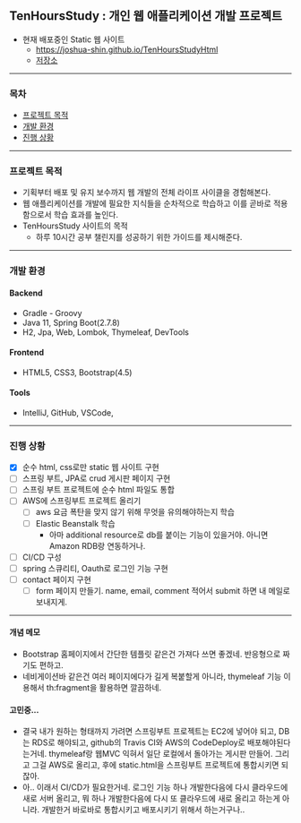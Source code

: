 TenHoursStudy : 개인 웹 애플리케이션 개발 프로젝트
--------------
- 현재 배포중인 Static 웹 사이트
    - https://joshua-shin.github.io/TenHoursStudyHtml
    - [저장소](https://github.com/Joshua-Shin/TenHoursStudyHtml)

-------------------
### 목차
- [프로젝트 목적](#프로젝트-목적)
- [개발 환경](#개발-환경)
- [진행 상황](#진행-상황)

-------------------

### 프로젝트 목적
- 기획부터 배포 및 유지 보수까지 웹 개발의 전체 라이프 사이클을 경험해본다.
- 웹 애플리케이션를 개발에 필요한 지식들을 순차적으로 학습하고 이를 곧바로 적용함으로서 학습 효과를 높인다.
- TenHoursStudy 사이트의 목적
    - 하루 10시간 공부 챌린지를 성공하기 위한 가이드를 제시해준다.

-------------------

### 개발 환경
#### Backend
- Gradle - Groovy
- Java 11, Spring Boot(2.7.8)
- H2, Jpa, Web, Lombok, Thymeleaf, DevTools

#### Frontend
- HTML5, CSS3, Bootstrap(4.5)

#### Tools
- IntelliJ, GitHub, VSCode,

-------------------

### 진행 상황
- [x] 순수 html, css로만 static 웹 사이트 구현
- [ ] 스프링 부트, JPA로 crud 게시판 페이지 구현
- [ ] 스프링 부트 프로젝트에 순수 html 파일도 통합
- [ ] AWS에 스프링부트 프로젝트 올리기
    - [ ] aws 요금 폭탄을 맞지 않기 위해 무엇을 유의해야하는지 학습
    - [ ] Elastic Beanstalk 학습
        -  아마 additional resource로 db를 붙이는 기능이 있을거야. 아니면 Amazon RDB랑 연동하거나.
- [ ] CI/CD 구성
- [ ] spring 스큐리티, Oauth로 로그인 기능 구현
- [ ] contact 페이지 구현
    - [ ] form 페이지 만들기. name, email, comment 적어서 submit 하면 내 메일로 보내지게.

-------------------
#### 개념 메모
- Bootstrap 홈페이지에서 간단한 템플릿 같은건 가져다 쓰면 좋겠네. 반응형으로 짜기도 편하고.
- 네비게이션바 같은건 여러 페이지에다가 길게 복붙할게 아니라, thymeleaf 기능 이용해서 th:fragment을 활용하면 깔끔하네.


#### 고민중...
- 결국 내가 원하는 형태까지 가려면 스프링부트 프로젝트는 EC2에 넣어야 되고, DB는 RDS로 해야되고, github의 Travis CI와 AWS의 CodeDeploy로 배포해야된다는거네.
  thymeleaf랑 웹MVC 익혀서 일단 로컬에서 돌아가는 게시판 만들어. 그리고 그걸 AWS로 올리고, 후에 static.html을 스프링부트 프로젝트에 통합시키면 되잖아.
- 아.. 이래서 CI/CD가 필요한거네.
  로그인 기능 하나 개발한다음에 다시 클라우드에 새로 서버 올리고, 뭐 하나 개발한다음에 다시 또 클라우드에 새로 올리고 하는게 아니라.
  개발한거 바로바로 통합시키고 배포시키기 위해서 하는거구나..


